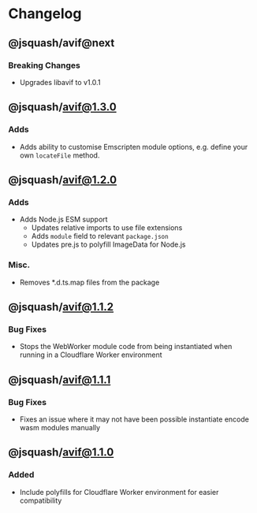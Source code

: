 # Changelog


## @jsquash/avif@next

### Breaking Changes

- Upgrades libavif to v1.0.1

## @jsquash/avif@1.3.0

### Adds

- Adds ability to customise Emscripten module options, e.g. define your own `locateFile` method.

## @jsquash/avif@1.2.0

### Adds

- Adds Node.js ESM support
    - Updates relative imports to use file extensions
    - Adds `module` field to relevant `package.json`
    - Updates pre.js to polyfill ImageData for Node.js

### Misc.

- Removes *.d.ts.map files from the package

## @jsquash/avif@1.1.2

### Bug Fixes

- Stops the WebWorker module code from being instantiated when running in a Cloudflare Worker environment

## @jsquash/avif@1.1.1

### Bug Fixes

- Fixes an issue where it may not have been possible instantiate encode wasm modules manually

## @jsquash/avif@1.1.0

### Added 

- Include polyfills for Cloudflare Worker environment for easier compatibility
